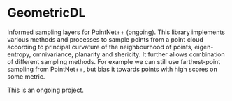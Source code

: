 # GeometricDL


Informed sampling layers for PointNet++ (ongoing).
This library implements various methods and processes to sample points from a point cloud according to principal curvature of the neighbourhood of points, eigen-entropy, omnivariance, planarity and shericity.
It further allows combination of different sampling methods. For example we can still use farthest-point sampling from PointNet++, but bias it towards points with high scores on some metric.

This is an ongoing project.
